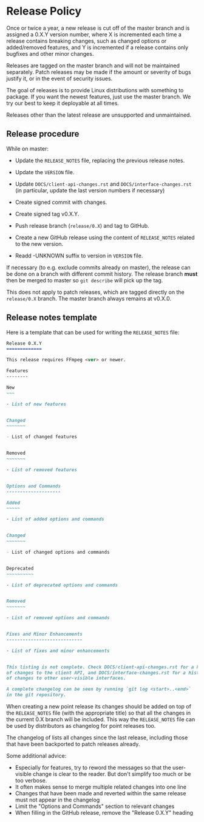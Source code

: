 Release Policy
==============

Once or twice a year, a new release is cut off of the master branch and is
assigned a 0.X.Y version number, where X is incremented each time a release
contains breaking changes, such as changed options or added/removed features,
and Y is incremented if a release contains only bugfixes and other minor
changes.

Releases are tagged on the master branch and will not be maintained separately.
Patch releases may be made if the amount or severity of bugs justify it, or in
the event of security issues.

The goal of releases is to provide Linux distributions with something to
package. If you want the newest features, just use the master branch.
We try our best to keep it deployable at all times.

Releases other than the latest release are unsupported and unmaintained.

Release procedure
-----------------

While on master:

- Update the `RELEASE_NOTES` file, replacing the previous release notes.

- Update the `VERSION` file.

- Update `DOCS/client-api-changes.rst` and `DOCS/interface-changes.rst`
  (in particular, update the last version numbers if necessary)

- Create signed commit with changes.

- Create signed tag v0.X.Y.

- Push release branch (`release/0.X`) and tag to GitHub.

- Create a new GitHub release using the content of `RELEASE_NOTES` related to
  the new version.

- Readd -UNKNOWN suffix to version in `VERSION` file.

If necessary (to e.g. exclude commits already on master), the release can
be done on a branch with different commit history. The release branch **must**
then be merged to master so `git describe` will pick up the tag.

This does not apply to patch releases, which are tagged directly on the
`release/0.X` branch. The master branch always remains at v0.X.0.

Release notes template
----------------------

Here is a template that can be used for writing the `RELEASE_NOTES` file:

```markdown
Release 0.X.Y
=============

This release requires FFmpeg <ver> or newer.

Features
--------

New
~~~

- List of new features


Changed
~~~~~~~

- List of changed features


Removed
~~~~~~~

- List of removed features


Options and Commands
--------------------

Added
~~~~~

- List of added options and commands


Changed
~~~~~~~

- List of changed options and commands


Deprecated
~~~~~~~~~~

- List of deprecated options and commands


Removed
~~~~~~~

- List of removed options and commands


Fixes and Minor Enhancements
----------------------------

- List of fixes and minor enhancements


This listing is not complete. Check DOCS/client-api-changes.rst for a history
of changes to the client API, and DOCS/interface-changes.rst for a history
of changes to other user-visible interfaces.

A complete changelog can be seen by running `git log <start>..<end>`
in the git repository.
```

When creating a new point release its changes should be added on top of the
`RELEASE_NOTES` file (with the appropriate title) so that all the changes in
the current 0.X branch will be included. This way the `RELEASE_NOTES` file
can be used by distributors as changelog for point releases too.

The changelog of lists all changes since the last release, including those
that have been backported to patch releases already.

Some additional advice:
- Especially for features, try to reword the messages so that the user-visible
  change is clear to the reader. But don't simplify too much or be too verbose.
- It often makes sense to merge multiple related changes into one line
- Changes that have been made and reverted within the same release must not
  appear in the changelog
- Limit the "Options and Commands" section to relevant changes
- When filling in the GitHub release, remove the "Release 0.X.Y" heading
